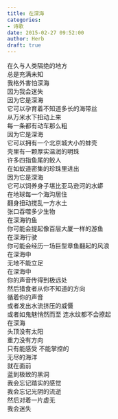 ```yaml
---  
title: 在深海  
categories:  
- 诗歌  
date: 2015-02-27 09:52:00  
author: Herb  
draft: true
---  
```

在久与人类隔绝的地方  
总是充满未知  
我格外害怕深海  
因为我会迷失    
因为它是深海  
它可以孕育着不知道多长的海带丝  
从万米水下扭动上来  
每一条都有动车那么粗  
因为它是深海  
它可以拥有一个北京城大小的蚌壳  
壳里有一颗厚实温润的明珠  
许多四指鱼尾的鲛人  
在如蚁道密集的珍珠里进出  
因为它是深海  
它可以饲养身子堪比亚马逊河的水蟒  
在地球每一个海沟居住  
翻身扭动搅乱一方水土  
张口吞噬多少生物    
在深海钓鱼  
你可能会提起像百层大厦一样的游鱼  
在深海行驶  
你可能会经历一场巨型章鱼翻起的风浪  
在深海中  
无地不能立足  
在深海中  
你的声音传得到极远处  
然后猎食者从你不知道的方向  
循着你的声音  
或者发出水流挤压的威慑  
或者如鬼魅悄然而至 连水纹都不会撩起  
在深海  
头顶没有太阳  
重力没有方向  
只有能感受 不能掌控的  
无尽的海洋    
就在面前  
蓝到极致的黑洞  
我会忘记踏实的感觉  
我会忘记光阴的流逝  
然后对着一片虚无  
我会迷失